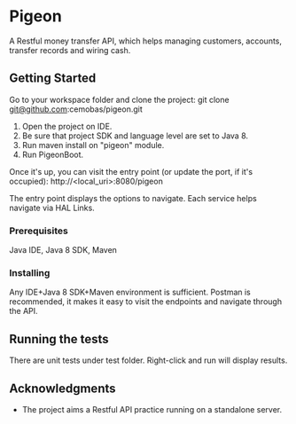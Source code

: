 # Pigeon

A Restful money transfer API, which helps managing customers, accounts, transfer records and wiring cash.

## Getting Started

Go to your workspace folder and clone the project:
git clone git@github.com:cemobas/pigeon.git

1. Open the project on IDE.
2. Be sure that project SDK and language level are set to Java 8.
3. Run maven install on "pigeon" module.
4. Run PigeonBoot.

Once it's up, you can visit the entry point (or update the port, if it's occupied):
http://<local_uri>:8080/pigeon

The entry point displays the options to navigate. Each service helps navigate via HAL Links.

### Prerequisites

Java IDE, Java 8 SDK, Maven

### Installing

Any IDE+Java 8 SDK+Maven environment is sufficient.
Postman is recommended, it makes it easy to visit the endpoints and navigate through the API.

## Running the tests

There are unit tests under test folder. Right-click and run will display results.

## Acknowledgments

* The project aims a Restful API practice running on a standalone server.
